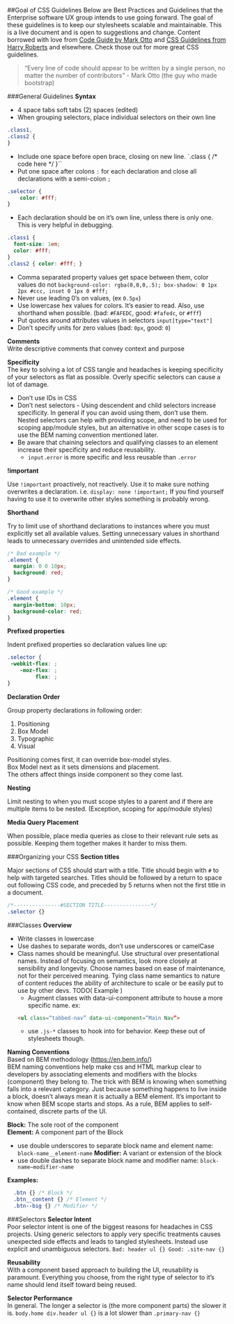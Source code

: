 ##Goal of CSS Guidelines
Below are Best Practices and Guidelines that the Enterprise software UX group intends to use going forward. The goal of these guidelines is to keep our stylesheets scalable and maintainable. This is a live document and is open to suggestions and change. Content borrowed with love from [Code Guide by Mark Otto](http://codeguide.co/) and [CSS Guidelines from Harry Roberts](http://cssguidelin.es/) and elsewhere. Check those out for more great CSS guidelines.
 
>“Every line of code should appear to be written by a single person, no matter the number of contributors” - Mark Otto (the guy who made bootstrap)
 
###General Guidelines
**Syntax**
- 4 space tabs soft tabs (2) spaces (edited)
- When grouping selectors, place individual selectors on their own line
```css 
.class1,
.class2 { 
}
```
- Include one space before open brace, closing on new line.
`.class {
    /* code here */
}``
- Put one space after colons `:` for each declaration and close all declarations with a semi-colon `;`
```css
.selector {
    color: #fff;
}
```
- Each declaration should be on it’s own line, unless there is only one. This is very helpful in debugging.
```css 
.class1 {
  font-size: 1em;
  color: #fff;
}
.class2 { color: #fff; }
```
- Comma separated property values get space between them, color values do not
`background-color: rgba(0,0,0,.5);
box-shadow: 0 1px 2px #ccc, inset 0 1px 0 #fff;`
- Never use leading 0’s on values, (ex `0.5px`)
- Use lowercase hex values for colors. It’s easier to read. Also, use shorthand when possible. (bad: `#FAFEDC`, good: `#fafedc`, or `#fff`)
- Put quotes around attributes values in selectors
`input[type="text"]`
- Don’t specify units for zero values (bad: `0px`, good: `0`)

**Comments**  
Write descriptive comments that convey context and purpose

**Specificity**  
The key to solving a lot of CSS tangle and headaches is keeping specificity of your selectors as flat as possible. Overly specific selectors can cause a lot of damage.
 - Don’t use IDs in CSS
 - Don’t nest selectors - Using descendent and child selectors increase specificity. In general if you can avoid using them, don’t use them. Nested selectors can help with providing scope, and need to be used for scoping app/module styles, but an alternative in other scope cases is to use the BEM naming convention mentioned later.
 - Be aware that chaining selectors and qualifying classes to an element increase their specificity and reduce reusability.
   - `input.error` is more specific and less reusable than `.error`


**!important**

Use `!important` proactively, not reactively. Use it to make sure nothing overwrites a declaration. i.e. `display: none !important;` If you find yourself having to use it to overwrite other styles something is probably wrong.

**Shorthand**

Try to limit use of shorthand declarations to instances where you must explicitly set all available values. Setting unnecessary values in shorthand leads to unnecessary overrides and unintended side effects.
```css
/* Bad example */
.element {
  margin: 0 0 10px;
  background: red;
}

/* Good example */
.element {
  margin-bottom: 10px;
  background-color: red;
}

```

**Prefixed properties**

Indent prefixed properties so declaration values line up:
```css
.selector {
 -webkit-flex: ;
    -moz-flex: ; 
         flex: ;
}
```

**Declaration Order**

Group property declarations in following order:
1. Positioning
2. Box Model
3. Typographic
4. Visual

Positioning comes first, it can override box-model styles.<br/>
Box Model next as it sets dimensions and placement.<br/>
The others affect things inside component so they come last.

**Nesting**

Limit nesting to when you must scope styles to a parent and if there are multiple items to be nested. (Exception, scoping for app/module styles)

**Media Query Placement**

When possible, place media queries as close to their relevant rule sets as possible. Keeping them together makes it harder to miss them.

###Organizing your CSS
**Section titles**

Major sections of CSS should start with a title. Title should begin with `#` to help with targeted searches. 
Titles should be followed by a return to space out following CSS code, and preceded by 5 returns when not the first title in a document.
```css
/*---------------#SECTION TITLE---------------*/
.selector {}
```

###Classes
**Overview**
 - Write classes in lowercase
 - Use dashes to separate words, don’t use underscores or camelCase
 - Class names should be meaningful. Use structural over presentational names. Instead of focusing on semantics, look more closely at sensibility and longevity. Choose names based on ease of maintenance, not for their perceived meaning. Tying class name semantics to nature of content reduces the ability of architecture to scale or be easily put to use by other devs. TODO( Example )
    - Augment classes with data-ui-component attribute to house a more specific name. ex: 
    ```html 
    <ul class=“tabbed-nav” data-ui-component=“Main Nav”>
    ```
    - use `.js-*` classes to hook into for behavior. Keep these out of stylesheets though.

**Naming Conventions**  
Based on BEM methodology (https://en.bem.info/)  
BEM naming conventions help make css and HTML markup clear to developers by associating elements and modifiers with the blocks (component) they belong to.
The trick with BEM is knowing when something falls into a relevant category. Just because something happens to live inside a block, doesn’t always mean it is actually a BEM element. It’s important to know when BEM scope starts and stops. As a rule, BEM applies to self-contained, discrete parts of the UI.

**Block:** The sole root of the component  
**Element:** A component part of the Block
 - use double underscores to separate block name and element name: `block-name__element-name`
**Modifier:** A variant or extension of the block
 - use double dashes to separate block name and modifier name: `block-name—modifier-name`
 
**Examples:**
```css
  .btn {} /* Block */  
  .btn__content {} /* Element */  
  .btn--big {} /* Modifier */
```



###Selectors
**Selector Intent**  
Poor selector intent is one of the biggest reasons for headaches in CSS projects. Using generic selectors to apply very specific treatments causes unexpected side effects and leads to tangled stylesheets. Instead use explicit and unambiguous selectors.
`Bad: header ul {}
Good: .site-nav {}`
 
**Reusability**  
With a component based approach to building the UI, reusability is paramount. Everything you choose, from the right type of selector to it’s name should lend itself toward being reused.
 
**Selector Performance**  
In general. The longer a selector is (the more component parts) the slower it is. `body.home div.header ul {}` is a lot slower than `.primary-nav {}`